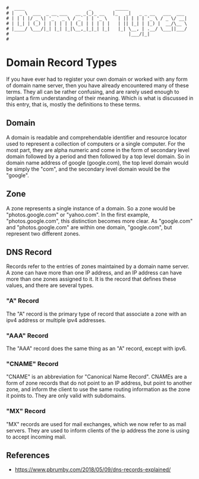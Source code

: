 ```text
#  ____                        _         _____
# |  _ \  ___  _ __ ___   __ _(_)_ __   |_   _|   _ _ __   ___  ___
# | | | |/ _ \| '_ ` _ \ / _` | | '_ \    | || | | | '_ \ / _ \/ __|
# | |_| | (_) | | | | | | (_| | | | | |   | || |_| | |_) |  __/\__ \
# |____/ \___/|_| |_| |_|\__,_|_|_| |_|   |_| \__, | .__/ \___||___/
#                                             |___/|_|
#
```

Domain Record Types
===========================

If you have ever had to register your own domain or worked with any form of domain name server, then you have
already encountered many of these terms. They all can be rather confusing, and are rarely used enough to
implant a firm understanding of their meaning. Which is what is discussed in this entry, that is, mostly the
definitions to these terms.

Domain
------

A domain is readable and comprehendable identifier and resource locator used to represent a collection of computers or a single
computer. For the most part, they are alpha numeric and come in the form of secondary level domain followed by a period
and then followed by a top level domain. So in domain name address of google (google.com), the top level
domain would be simply the "com", and the secondary level domain would be the "google". 

Zone
----

A zone represents a single instance of a domain. So a zone would be "photos.google.com" or "yahoo.com". In the first example, "photos.google.com",
this distinction becomes more clear. As "google.com" and "photos.google.com" are within one domain,
"google.com", but represent two different zones. 

DNS Record
---------

Records refer to the entries of zones maintained by a domain name server. A zone can have more than one IP
address, and an IP address can have more than one zones assigned to it. It is the record that defines these
values, and there are several types. 

### "A" Record

The "A" record is the primary type of record that associate a zone with an ipv4 address or multiple ipv4 addresses.

### "AAA" Record

The "AAA" record does the same thing as an "A" record, except with ipv6.

### "CNAME" Record

"CNAME" is an abbreviation for "Canonical Name Record". CNAMEs are a form of zone records that do not point to
an IP address, but point to another zone, and inform the client to use the same routing information as the
zone it points to. They are only valid with subdomains.

### "MX" Record

"MX" records are used for mail exchanges, which we now refer to as mail servers. They are used to inform
clients of the ip address the zone is using to accept incoming mail.


References
----------

- https://www.pbrumby.com/2018/05/09/dns-records-explained/
